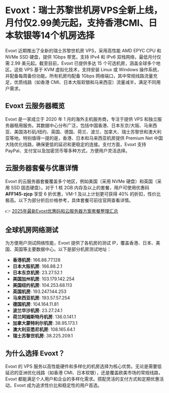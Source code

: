 # Evoxt：瑞士苏黎世机房VPS全新上线，月付仅2.99美元起，支持香港CMI、日本软银等14个机房选择

Evoxt 近期推出了全新的瑞士苏黎世机房 VPS，采用高性能 AMD EPYC CPU 和 NVMe SSD 硬盘，提供 1Gbps 带宽，支持 IPv4 和 IPv6 双栈网络，最低月付仅需 2.99 美元起。截至目前，Evoxt 已提供多达 15 个可选机房，涵盖全球多个地区。这些 VPS 基于 KVM 虚拟化技术，支持安装 Linux 或 Windows 操作系统，并配备每周备份功能。所有机房均配备 1Gbps 网络端口，其中常规线路流量充足，优质线路（如香港 CMI、日本大阪软银和马来西亚）流量减半，满足不同用户需求。

## Evoxt 云服务器概览

Evoxt 是一家成立于 2020 年 1 月的海外主机服务商，专注于提供 VPS 和独立服务器租用服务。其数据中心分布广泛，包括中国香港、日本东京/大阪、马来西亚、美国洛杉矶/纽约、英国、德国、荷兰、波兰、加拿大、瑞士苏黎世和澳大利亚等地。特别值得一提的是，香港、日本和马来西亚机房提供 Premium Net 中国大陆优化线路，确保更低的延迟和更稳定的连接。支付方面，Evoxt 支持 PayPal、支付宝以及加密货币等多种方式，方便用户灵活选择。

## 云服务器套餐与优惠详情

Evoxt 的云服务器套餐覆盖多个地区，例如美国（采用 NVMe 硬盘）和英国（采用 SSD 固态硬盘）。对于 1 核 2GB 内存及以上的套餐，用户可使用优惠码 **AFF145-zjcp** 享受 6 折优惠，VM-1 及以上计划更可获得 40% 的折扣，性价比极高。以下为部分折后价格参考，具体套餐可前往官网查看详情。

👉 [2025年最新Evoxt优惠码和云服务器方案套餐整理汇总](https://bit.ly/evoxt)

## 全球机房网络测试

为方便用户测试网络性能，Evoxt 提供了各机房的测试 IP，覆盖香港、日本、美国、英国等主要数据中心。以下是部分机房测试地址：

- **香港机房**: 166.88.77.128  
- **日本大阪机房**: 166.88.2.1  
- **日本东京机房**: 23.27.52.1  
- **美国加州机房**: 103.179.142.254  
- **美国纽约机房**: 104.253.68.113  
- **英国机房**: 193.247.144.253  
- **马来西亚机房**: 193.57.57.254  
- **德国机房**: 104.164.11.81  
- **波兰华沙机房**: 23.27.24.1  
- **荷兰阿姆斯特丹机房**: 136.0.141.1  
- **加拿大蒙特利尔机房**: 38.95.173.1  
- **澳大利亚悉尼机房**: 108.165.64.1  
- **瑞士苏黎世机房**: 38.225.209.1  

## 为什么选择 Evoxt？

Evoxt 的 VPS 服务以高性能硬件和多样化的机房选择为核心优势。无论是需要低延迟的亚洲优化线路（如香港 CMI、日本软银），还是覆盖欧美市场的常规线路，Evoxt 都能满足个人用户和企业的多样化需求。搭配灵活的支付方式和定期优惠活动，Evoxt 成为追求性价比和稳定性的用户首选。